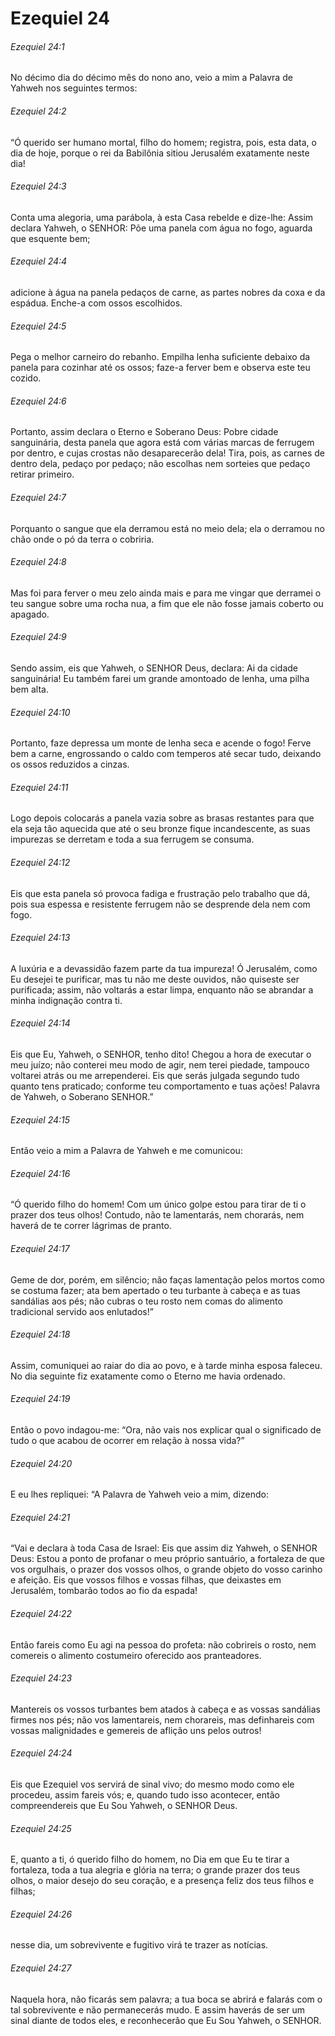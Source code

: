 # Ezequiel 24

###### Ezequiel 24:1

No décimo dia do décimo mês do nono ano, veio a mim a Palavra de Yahweh nos seguintes termos:

###### Ezequiel 24:2

“Ó querido ser humano mortal, filho do homem; registra, pois, esta data, o dia de hoje, porque o rei da Babilônia sitiou Jerusalém exatamente neste dia!

###### Ezequiel 24:3

Conta uma alegoria, uma parábola, à esta Casa rebelde e dize-lhe: Assim declara Yahweh, o SENHOR: Põe uma panela com água no fogo, aguarda que esquente bem;

###### Ezequiel 24:4

adicione à água na panela pedaços de carne, as partes nobres da coxa e da espádua. Enche-a com ossos escolhidos.

###### Ezequiel 24:5

Pega o melhor carneiro do rebanho. Empilha lenha suficiente debaixo da panela para cozinhar até os ossos; faze-a ferver bem e observa este teu cozido.

###### Ezequiel 24:6

Portanto, assim declara o Eterno e Soberano Deus: Pobre cidade sanguinária, desta panela que agora está com várias marcas de ferrugem por dentro, e cujas crostas não desaparecerão dela! Tira, pois, as carnes de dentro dela, pedaço por pedaço; não escolhas nem sorteies que pedaço retirar primeiro.

###### Ezequiel 24:7

Porquanto o sangue que ela derramou está no meio dela; ela o derramou no chão onde o pó da terra o cobriria.

###### Ezequiel 24:8

Mas foi para ferver o meu zelo ainda mais e para me vingar que derramei o teu sangue sobre uma rocha nua, a fim que ele não fosse jamais coberto ou apagado.

###### Ezequiel 24:9

Sendo assim, eis que Yahweh, o SENHOR Deus, declara: Ai da cidade sanguinária! Eu também farei um grande amontoado de lenha, uma pilha bem alta.

###### Ezequiel 24:10

Portanto, faze depressa um monte de lenha seca e acende o fogo! Ferve bem a carne, engrossando o caldo com temperos até secar tudo, deixando os ossos reduzidos a cinzas.

###### Ezequiel 24:11

Logo depois colocarás a panela vazia sobre as brasas restantes para que ela seja tão aquecida que até o seu bronze fique incandescente, as suas impurezas se derretam e toda a sua ferrugem se consuma.

###### Ezequiel 24:12

Eis que esta panela só provoca fadiga e frustração pelo trabalho que dá, pois sua espessa e resistente ferrugem não se desprende dela nem com fogo.

###### Ezequiel 24:13

A luxúria e a devassidão fazem parte da tua impureza! Ó Jerusalém, como Eu desejei te purificar, mas tu não me deste ouvidos, não quiseste ser purificada; assim, não voltarás a estar limpa, enquanto não se abrandar a minha indignação contra ti.

###### Ezequiel 24:14

Eis que Eu, Yahweh, o SENHOR, tenho dito! Chegou a hora de executar o meu juízo; não conterei meu modo de agir, nem terei piedade, tampouco voltarei atrás ou me arrependerei. Eis que serás julgada segundo tudo quanto tens praticado; conforme teu comportamento e tuas ações! Palavra de Yahweh, o Soberano SENHOR.”

###### Ezequiel 24:15

Então veio a mim a Palavra de Yahweh e me comunicou:

###### Ezequiel 24:16

“Ó querido filho do homem! Com um único golpe estou para tirar de ti o prazer dos teus olhos! Contudo, não te lamentarás, nem chorarás, nem haverá de te correr lágrimas de pranto.

###### Ezequiel 24:17

Geme de dor, porém, em silêncio; não faças lamentação pelos mortos como se costuma fazer; ata bem apertado o teu turbante à cabeça e as tuas sandálias aos pés; não cubras o teu rosto nem comas do alimento tradicional servido aos enlutados!”

###### Ezequiel 24:18

Assim, comuniquei ao raiar do dia ao povo, e à tarde minha esposa faleceu. No dia seguinte fiz exatamente como o Eterno me havia ordenado.

###### Ezequiel 24:19

Então o povo indagou-me: “Ora, não vais nos explicar qual o significado de tudo o que acabou de ocorrer em relação à nossa vida?”

###### Ezequiel 24:20

E eu lhes repliquei: “A Palavra de Yahweh veio a mim, dizendo:

###### Ezequiel 24:21

“Vai e declara à toda Casa de Israel: Eis que assim diz Yahweh, o SENHOR Deus: Estou a ponto de profanar o meu próprio santuário, a fortaleza de que vos orgulhais, o prazer dos vossos olhos, o grande objeto do vosso carinho e afeição. Eis que vossos filhos e vossas filhas, que deixastes em Jerusalém, tombarão todos ao fio da espada!

###### Ezequiel 24:22

Então fareis como Eu agi na pessoa do profeta: não cobrireis o rosto, nem comereis o alimento costumeiro oferecido aos pranteadores.

###### Ezequiel 24:23

Mantereis os vossos turbantes bem atados à cabeça e as vossas sandálias firmes nos pés; não vos lamentareis, nem chorareis, mas definhareis com vossas malignidades e gemereis de aflição uns pelos outros!

###### Ezequiel 24:24

Eis que Ezequiel vos servirá de sinal vivo; do mesmo modo como ele procedeu, assim fareis vós; e, quando tudo isso acontecer, então compreendereis que Eu Sou Yahweh, o SENHOR Deus.

###### Ezequiel 24:25

E, quanto a ti, ó querido filho do homem, no Dia em que Eu te tirar a fortaleza, toda a tua alegria e glória na terra; o grande prazer dos teus olhos, o maior desejo do seu coração, e a presença feliz dos teus filhos e filhas;

###### Ezequiel 24:26

nesse dia, um sobrevivente e fugitivo virá te trazer as notícias.

###### Ezequiel 24:27

Naquela hora, não ficarás sem palavra; a tua boca se abrirá e falarás com o tal sobrevivente e não permanecerás mudo. E assim haverás de ser um sinal diante de todos eles, e reconhecerão que Eu Sou Yahweh, o SENHOR.

